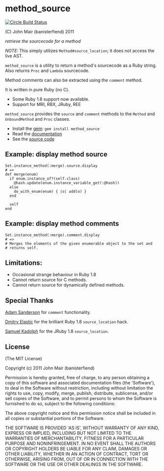# method_source

[![Circle Build Status](https://circleci.com/gh/banister/method_source.svg?style=shield)](https://circleci.com/gh/banister/method_source)

(C) John Mair (banisterfiend) 2011

_retrieve the sourcecode for a method_

_NOTE:_ This simply utilizes `Method#source_location`; it
does not access the live AST.

`method_source` is a utility to return a method's sourcecode as a
Ruby string. Also returns `Proc` and `Lambda` sourcecode.

Method comments can also be extracted using the `comment` method.

It is written in pure Ruby (no C).

- Some Ruby 1.8 support now available.
- Support for MRI, RBX, JRuby, REE

`method_source` provides the `source` and `comment` methods to the `Method` and
`UnboundMethod` and `Proc` classes.

- Install the [gem](https://rubygems.org/gems/method_source): `gem install method_source`
- Read the [documentation](https://www.rubydoc.info/github/banister/method_source/master)
- See the [source code](http://github.com/banister/method_source)

## Example: display method source

    Set.instance_method(:merge).source.display
    # =>
    def merge(enum)
      if enum.instance_of?(self.class)
        @hash.update(enum.instance_variable_get(:@hash))
      else
        do_with_enum(enum) { |o| add(o) }
      end

      self
    end

## Example: display method comments

    Set.instance_method(:merge).comment.display
    # =>
    # Merges the elements of the given enumerable object to the set and
    # returns self.

## Limitations:

- Occasional strange behaviour in Ruby 1.8
- Cannot return source for C methods.
- Cannot return source for dynamically defined methods.

## Special Thanks

[Adam Sanderson](https://github.com/adamsanderson) for `comment` functionality.

[Dmitry Elastic](https://github.com/dmitryelastic) for the brilliant Ruby 1.8 `source_location` hack.

[Samuel Kadolph](https://github.com/samuelkadolph) for the JRuby 1.8 `source_location`.

## License

(The MIT License)

Copyright (c) 2011 John Mair (banisterfiend)

Permission is hereby granted, free of charge, to any person obtaining
a copy of this software and associated documentation files (the
'Software'), to deal in the Software without restriction, including
without limitation the rights to use, copy, modify, merge, publish,
distribute, sublicense, and/or sell copies of the Software, and to
permit persons to whom the Software is furnished to do so, subject to
the following conditions:

The above copyright notice and this permission notice shall be
included in all copies or substantial portions of the Software.

THE SOFTWARE IS PROVIDED 'AS IS', WITHOUT WARRANTY OF ANY KIND,
EXPRESS OR IMPLIED, INCLUDING BUT NOT LIMITED TO THE WARRANTIES OF
MERCHANTABILITY, FITNESS FOR A PARTICULAR PURPOSE AND NONINFRINGEMENT.
IN NO EVENT SHALL THE AUTHORS OR COPYRIGHT HOLDERS BE LIABLE FOR ANY
CLAIM, DAMAGES OR OTHER LIABILITY, WHETHER IN AN ACTION OF CONTRACT,
TORT OR OTHERWISE, ARISING FROM, OUT OF OR IN CONNECTION WITH THE
SOFTWARE OR THE USE OR OTHER DEALINGS IN THE SOFTWARE.
